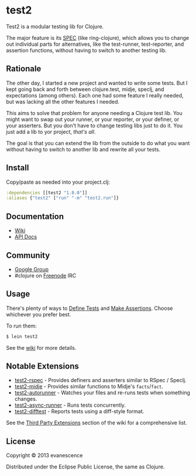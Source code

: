 # test2

Test2 is a modular testing lib for Clojure.

The major feature is its [SPEC](SPEC.md) (like ring-clojure), which allows you to change out individual parts for alternatives, like the test-runner, test-reporter, and assertion functions, without having to switch to another testing lib.

## Rationale

The other day, I started a new project and wanted to write some tests. But I kept going back and forth between clojure.test, midje, speclj, and expectations (among others). Each one had some feature I really needed, but was lacking all the other features I needed.

This aims to solve that problem for anyone needing a Clojure test lib. You might want to swap out your runner, or your reporter, or your definer, or your asserters. But you don't have to change testing libs just to do it. You just add a lib to yor project, *that's all*.

The goal is that you can extend the lib from the outside to do what you want without having to switch to another lib and rewrite all your tests.


## Install

Copy/paste as needed into your project.clj:

```clojure
:dependencies [[test2 "1.0.0"]]
:aliases {"test2" ["run" "-m" "test2.run"]}
```

## Documentation

* [Wiki](https://github.com/evanescence/test2/wiki)
* [API Docs](http://evanescence.github.com/test2)

## Community

* [Google Group](http://groups.google.com/group/clojure-test2)
* #clojure on [Freenode](http://freenode.net/) IRC

## Usage

There's plenty of ways to [Define Tests](../../wiki/Home#defining-tests) and [Make Assertions](../../wiki/Home#making-assertions). Choose whichever you prefer best.



<!-- ```clojure -->
<!-- (use 'test2.expect) -->

<!-- (defn ^:test user-creation -->
<!--   "Creating users adds them to the list, but they're disabled by default." [] -->
<!--   (expect empty? (all-users)) -->
<!--   (create-user "bob") -->
<!--   (expect = 1 (count (all-users))) -->
<!--   (expect truthy? (:disabled (first (all-users))))) -->
<!-- ``` -->



To run them:

```bash
$ lein test2
```

See the [wiki](https://github.com/evanescence/test2/wiki) for more details.

<!-- Or, in Clojure: -->

<!-- ```clojure -->
<!-- (use 'test2.run) -->

<!-- (run-tests) ;; runs all in project -->
<!-- (run-tests :namespaces ['foobar.test.core 'foobar.test.extra]) -->
<!-- (run-tests :matching :migration) -->
<!-- (run-tests :matching #(-> % :name name (.startsWith "users"))) -->
<!-- ``` -->



<!-- When running at the command line, you can choose a different Runner or Reporter. And you can pass a matcher function. Read more about it in [Command-line options](../../wiki/Home#command-line-options). -->

## Notable Extensions

* [test2-rspec](#) - Provides definers and asserters similar to RSpec / Speclj.
* [test2-midje](#) - Provides similar functions to Midje's `facts`/`fact`.
* [test2-autorunner](#) - Watches your files and re-runs tests when something changes.
* [test2-async-runner](#) - Runs tests concurrently.
* [test2-difftest](#) - Reports tests using a diff-style format.

See the [Third Party Extensions](../../wiki/Home#third-party-extensions) section of the wiki for a comprehensive list.

## License

Copyright © 2013 evanescence

Distributed under the Eclipse Public License, the same as Clojure.
